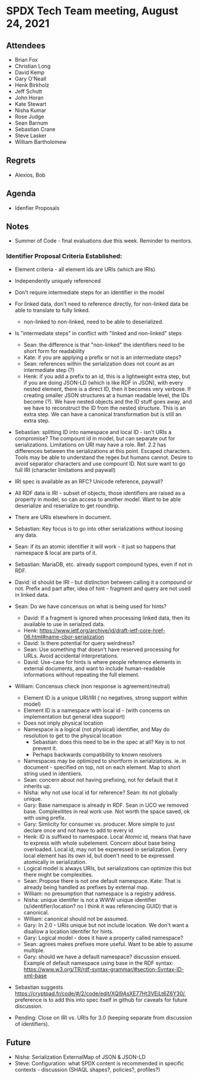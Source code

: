# SPDX Tech Team meeting,  August 24, 2021

## Attendees

* Brian Fox
* Christian Long
* David Kemp
* Gary O'Neall
* Henk Birkholz
* Jeff Schutt
* John Horan
* Kate Stewart
* Nisha Kumar
* Rose Judge
* Sean Barnum
* Sebastian Crane
* Steve Lasker
* William Bartholomew

## Regrets
* Alexios, Bob

## Agenda

* Idenfier Proposals

## Notes

* Summer of Code - final evaluations due this week.   Reminder to mentors.

### Identifier Proposal Criteria Established:
* Element criteria - all element ids are URIs (which are IRIs) 
* Independently uniquely referenced
* Don't require intermediate steps for an identifier in the model
* For linked data, don't need to reference directly,  for non-linked data be able to translate to fully linked.
  * non-linked to non-linked, need to be able to deserialized. 
* Is "intermediate steps" in conflict with "linked and non-linked" steps
    * Sean: the difference is that "non-linked" the identifiers need to be short form for readability
    * Kate: if you are applying a prefix or not is an intermediate steps?
    * Sean: references within the serialization does not count as an intermediate step (?)
    * Henk: if you add a prefix to an id, this is a lightweight extra step, but if you are doing JSON-LD (which is like RDF in JSON), with every nested element, there is a direct ID, then it becomes very verbose. If creating smaller JSON structures at a human readable level, the IDs become (?). We have nested objects and the ID stuff goes away, and we have to reconstruct the ID from the nested structure. This is an extra step. We can have a canonical transformation but is still an extra step.
* Sebastian: splitting ID into namespace and local ID - isn't URIs a compromise?   The compount id in model, but can separate out for serializations.   Limitations on URI may have a role.   Ref. 2.2 has differences between the serializations at this point.   Escaped characters. Tools may be able to understand the regex but humans cannot. Desire to avoid separator characters and use compount ID.  Not sure want to go full IRI (character limitations and paywall)   
* IRI spec is available as an RFC?   Unicode reference, paywall? 
* All RDF data is IRI - subset of objects,  those identifiers are raised as a property in model, so can access to another model.   Want to be able deserialize and reserialize to get roundtrip.
* There are URIs elsewhere in document.
* Sebastian: Key focus is to go into other serializations without loosing any data. 
* Sean: if its an atomic identifier it will work - it just so happens that namespace & local are parts of it.
* Sebastian:  MariaDB, etc. already support compound types, even if not in RDF.
* David:  id should be IRI - but distinction between calling it a compound or not.   Prefix and part after,  idea of hint - fragment and query are not used in linked data.  
* Sean:  Do we have concensus on what is being used for hints?   
  * David:  If a fragment is ignored when processing linked data,  then its available to use in serialzed data.
  * Henk:  https://www.ietf.org/archive/id/draft-ietf-core-href-06.html#name-cbor-serialization
  * David: Is there potential for query weirdness? 
  * Sean: Use something that doesn't have reserved processing for URLs.   Avoid accidental interpretations.  
  * David: Use-case for hints is where people reference elements in external documents, and want to include human-readable informations without repeating the full element.      
* William: Concensus check (non response is agreement/neutral)
  * Element ID is a unique URI/IRI  ( no negatives, strong support within model)
  * Element ID is a namespace with local id - (with concerns on implementation but general idea support)
   * Does not imply physical location
  * Namespace is a logical (not physical) identifier,  and May do resolution to get to the physical location
    * Sebastian: does this need to be in the spec at all?   Key is to not prevent it. 
    * Perhaps backwards compatibility to known resolvers
  * Namespaces may be optimized to shortform in serialziations.   ie. in document - specified on top, not on each element.   Map to short string used in identiiers.  
  * Sean: concern about not having prefixing, not for default that it inherits up. 
  * Nisha:  why not use local id for reference?   Sean: its not globally unique. 
  * Gary:  Base namespace is already in RDF.   Sean in UCO we removed base.   Complexitites in real work use.   Not worth the space saved,  ok with using prefix.  
  * Gary:  Simlicity for consumer vs. producer.   More simple to just declare once and not have to add to every id. 
  * Henk:  ID is suffixed to namespace.   Local Atomic id, means that have to express with whole subelement.  Concern about base being overloaded.   Local id, may not be experessed in serialization.   Every local element has its own id, but doen't need to be expressed atomically in serialization.
  * Logical model is always URIs,  but serializations can optimize this but there might be complexities.
  * Sean: Propose there is not one default namespace.   Kate:  That is already being handled as prefixes by external map.
  * William:  no presumption that namespace is a registry address.
  * Nisha:  unique identifer is not a WWW unique identifier (s/identifier/location? no I think it was referencing GUID) that is canonical.
  * William:  canonical should not be assumed.   
  * Gary:  In 2.0 - URIs unique but not include location.   We don't want a disallow a location identifer for hints.
  * Gary:  Logical model - does it have a property called namespace?
  * Sean:  agrees makes prefixes more  useful.   Want to be able to assume multiple.
  * Gary:  should we have a default namespace?   discussion ensued.  Example of default namespace using base in the RDF syntax: https://www.w3.org/TR/rdf-syntax-grammar/#section-Syntax-ID-xml-base
        
*  Sebastian suggests https://cryptpad.fr/code/#/2/code/edit/XQl9AsXE77Ht3VEiLt6Z6Y30/,  preference is to add this into spec itself in github for caveats for future discussion.
        

* Pending:   Close on IRI vs. URIs for 3.0 (keeping separate from discussion of identifiers).

## Future
* Nisha:  Serialization ExternalMap of JSON & JSON-LD
* Steve:  Configuration:  what SPDX content is recommended in specific contexts - discussion (SHAQL shapes?, policies?, profiles?)
